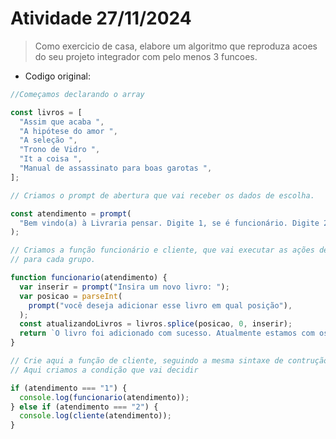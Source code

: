 # Atividade 27/11/2024

<!-- TODO: Adicionar pontuacao e acentos -->

> Como exercicio de casa, elabore um algoritmo que reproduza acoes do seu projeto
> integrador com pelo menos 3 funcoes.

- Codigo original:

```typescript
//Começamos declarando o array

const livros = [
  "Assim que acaba ",
  "A hipótese do amor ",
  "A seleção ",
  "Trono de Vidro ",
  "It a coisa ",
  "Manual de assassinato para boas garotas ",
];

// Criamos o prompt de abertura que vai receber os dados de escolha.

const atendimento = prompt(
  "Bem vindo(a) à Livraria pensar. Digite 1, se é funcionário. Digite 2, se é cliente.",
);

// Criamos a função funcionário e cliente, que vai executar as ações determinadas
// para cada grupo.

function funcionario(atendimento) {
  var inserir = prompt("Insira um novo livro: ");
  var posicao = parseInt(
    prompt("você deseja adicionar esse livro em qual posição"),
  );
  const atualizandoLivros = livros.splice(posicao, 0, inserir);
  return `O livro foi adicionado com sucesso. Atualmente estamos com os livros: ${livros}`;
}

// Crie aqui a função de cliente, seguindo a mesma sintaxe de contrução de função
// Aqui criamos a condição que vai decidir

if (atendimento === "1") {
  console.log(funcionario(atendimento));
} else if (atendimento === "2") {
  console.log(cliente(atendimento));
}
```
